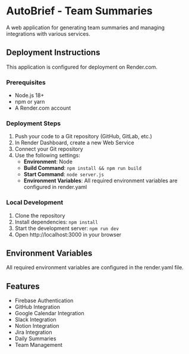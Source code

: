 # AutoBrief - Team Summaries

A web application for generating team summaries and managing integrations with various services.

## Deployment Instructions

This application is configured for deployment on Render.com.

### Prerequisites

- Node.js 18+
- npm or yarn
- A Render.com account

### Deployment Steps

1. Push your code to a Git repository (GitHub, GitLab, etc.)
2. In Render Dashboard, create a new Web Service
3. Connect your Git repository
4. Use the following settings:
   - **Environment**: Node
   - **Build Command**: `npm install && npm run build`
   - **Start Command**: `node server.js`
   - **Environment Variables**: All required environment variables are configured in render.yaml

### Local Development

1. Clone the repository
2. Install dependencies: `npm install`
3. Start the development server: `npm run dev`
4. Open http://localhost:3000 in your browser

## Environment Variables

All required environment variables are configured in the render.yaml file.

## Features

- Firebase Authentication
- GitHub Integration
- Google Calendar Integration
- Slack Integration
- Notion Integration
- Jira Integration
- Daily Summaries
- Team Management